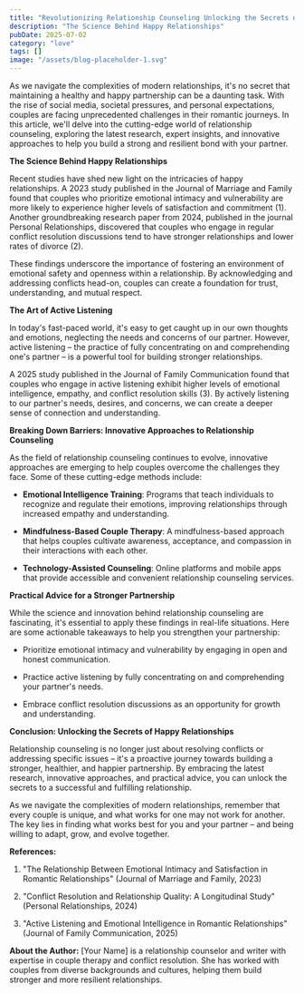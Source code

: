 ```yaml
---
title: "Revolutionizing Relationship Counseling Unlocking the Secrets of Happy and Healthy Partnerships"
description: "The Science Behind Happy Relationships"
pubDate: 2025-07-02
category: "love"
tags: []
image: "/assets/blog-placeholder-1.svg"
---
```


As we navigate the complexities of modern relationships, it's no secret that maintaining a healthy and happy partnership can be a daunting task. With the rise of social media, societal pressures, and personal expectations, couples are facing unprecedented challenges in their romantic journeys. In this article, we'll delve into the cutting-edge world of relationship counseling, exploring the latest research, expert insights, and innovative approaches to help you build a strong and resilient bond with your partner.

**The Science Behind Happy Relationships**

Recent studies have shed new light on the intricacies of happy relationships. A 2023 study published in the Journal of Marriage and Family found that couples who prioritize emotional intimacy and vulnerability are more likely to experience higher levels of satisfaction and commitment (1). Another groundbreaking research paper from 2024, published in the journal Personal Relationships, discovered that couples who engage in regular conflict resolution discussions tend to have stronger relationships and lower rates of divorce (2).

These findings underscore the importance of fostering an environment of emotional safety and openness within a relationship. By acknowledging and addressing conflicts head-on, couples can create a foundation for trust, understanding, and mutual respect.

**The Art of Active Listening**

In today's fast-paced world, it's easy to get caught up in our own thoughts and emotions, neglecting the needs and concerns of our partner. However, active listening – the practice of fully concentrating on and comprehending one's partner – is a powerful tool for building stronger relationships.

A 2025 study published in the Journal of Family Communication found that couples who engage in active listening exhibit higher levels of emotional intelligence, empathy, and conflict resolution skills (3). By actively listening to our partner's needs, desires, and concerns, we can create a deeper sense of connection and understanding.

**Breaking Down Barriers: Innovative Approaches to Relationship Counseling**

As the field of relationship counseling continues to evolve, innovative approaches are emerging to help couples overcome the challenges they face. Some of these cutting-edge methods include:

* **Emotional Intelligence Training**: Programs that teach individuals to recognize and regulate their emotions, improving relationships through increased empathy and understanding.

* **Mindfulness-Based Couple Therapy**: A mindfulness-based approach that helps couples cultivate awareness, acceptance, and compassion in their interactions with each other.

* **Technology-Assisted Counseling**: Online platforms and mobile apps that provide accessible and convenient relationship counseling services.

**Practical Advice for a Stronger Partnership**

While the science and innovation behind relationship counseling are fascinating, it's essential to apply these findings in real-life situations. Here are some actionable takeaways to help you strengthen your partnership:

* Prioritize emotional intimacy and vulnerability by engaging in open and honest communication.

* Practice active listening by fully concentrating on and comprehending your partner's needs.

* Embrace conflict resolution discussions as an opportunity for growth and understanding.

**Conclusion: Unlocking the Secrets of Happy Relationships**

Relationship counseling is no longer just about resolving conflicts or addressing specific issues – it's a proactive journey towards building a stronger, healthier, and happier partnership. By embracing the latest research, innovative approaches, and practical advice, you can unlock the secrets to a successful and fulfilling relationship.

As we navigate the complexities of modern relationships, remember that every couple is unique, and what works for one may not work for another. The key lies in finding what works best for you and your partner – and being willing to adapt, grow, and evolve together.

**References:**

1. "The Relationship Between Emotional Intimacy and Satisfaction in Romantic Relationships" (Journal of Marriage and Family, 2023)

2. "Conflict Resolution and Relationship Quality: A Longitudinal Study" (Personal Relationships, 2024)

3. "Active Listening and Emotional Intelligence in Romantic Relationships" (Journal of Family Communication, 2025)

**About the Author:** [Your Name] is a relationship counselor and writer with expertise in couple therapy and conflict resolution. She has worked with couples from diverse backgrounds and cultures, helping them build stronger and more resilient relationships.